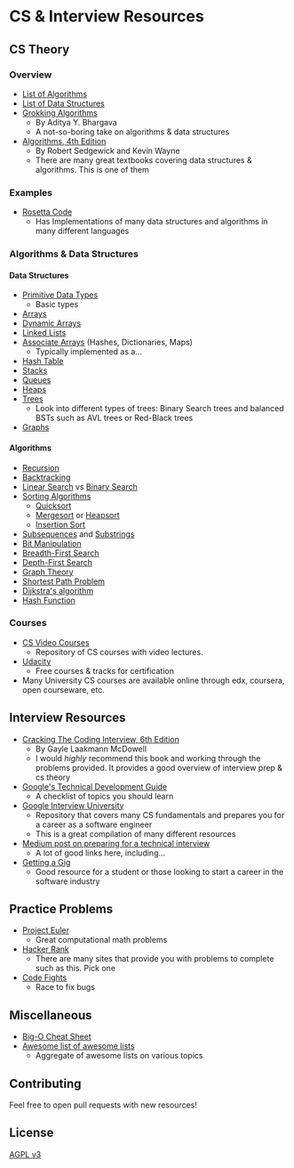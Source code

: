 # CS & Interview Resources

## CS Theory

### Overview
- [List of Algorithms](https://en.wikipedia.org/wiki/List_of_algorithms)
- [List of Data Structures](https://en.wikipedia.org/wiki/List_of_data_structures)
- [Grokking Algorithms](https://www.manning.com/books/grokking-algorithms)
  - By Aditya Y. Bhargava
  - A not-so-boring take on algorithms & data structures
- [Algorithms, 4th Edition](ftp://91.193.236.10/pub/docs/linux-support/computer%20science/data%20Structures%20&%20algorithms/%5BPearson%5D%20-%20Algorithms,%204th%20ed.%20-%20%5BSedgewick,%20Wayne%5D.pdf)
  - By Robert Sedgewick and Kevin Wayne
  - There are many great textbooks covering data structures & algorithms. This is one of them

### Examples
- [Rosetta Code](http://www.rosettacode.org/wiki/Rosetta_Code)
  - Has Implementations of many data structures and algorithms in many different languages

### Algorithms & Data Structures
#### Data Structures
- [Primitive Data Types](https://en.wikipedia.org/wiki/Primitive_data_type)
  - Basic types
- [Arrays](https://en.wikipedia.org/wiki/Array_data_type)
- [Dynamic Arrays](https://en.wikipedia.org/wiki/Dynamic_array)
- [Linked Lists](https://en.wikipedia.org/wiki/Linked_list)
- [Associate Arrays](https://en.wikipedia.org/wiki/Associative_array) (Hashes, Dictionaries, Maps)
  - Typically implemented as a...
- [Hash Table](https://en.wikipedia.org/wiki/Hash_table)
- [Stacks](http://bit.ly/1OJybGQ)
- [Queues](http://bit.ly/2fPs7zs)
- [Heaps](http://bit.ly/2gac1zA)
- [Trees](http://bit.ly/1CKSr1s)
  - Look into different types of trees: Binary Search trees and balanced BSTs such as AVL trees or Red-Black trees
- [Graphs](http://bit.ly/2ge0PDE)

#### Algorithms
- [Recursion](http://bit.ly/1PgM41t)
- [Backtracking](https://en.wikipedia.org/wiki/Backtracking)
- [Linear Search](https://en.wikipedia.org/wiki/Linear_search) vs [Binary Search](https://en.wikipedia.org/wiki/Binary_search_algorithm)
- [Sorting Algorithms](https://en.wikipedia.org/wiki/Sorting_algorithm)
  - [Quicksort](https://en.wikipedia.org/wiki/Quicksort)
  - [Mergesort](https://en.wikipedia.org/wiki/Merge_sort) or [Heapsort](https://en.wikipedia.org/wiki/Heapsort)
  - [Insertion Sort](https://en.wikipedia.org/wiki/Insertion_sort)
- [Subsequences](https://en.wikipedia.org/wiki/Subsequence) and [Substrings](https://en.wikipedia.org/wiki/Substring)
- [Bit Manipulation](https://en.wikipedia.org/wiki/Bit_manipulation)
- [Breadth-First Search](https://en.wikipedia.org/wiki/Breadth-first_search)
- [Depth-First Search](https://en.wikipedia.org/wiki/Depth-first_search)
- [Graph Theory](https://en.wikipedia.org/wiki/Graph_theory)
- [Shortest Path Problem](https://en.wikipedia.org/wiki/Shortest_path_problem)
- [Dijkstra's algorithm](https://en.wikipedia.org/wiki/Dijkstra%27s_algorithm)
- [Hash Function](https://en.wikipedia.org/wiki/Hash_function)

### Courses
- [CS Video Courses](https://github.com/Developer-Y/cs-video-courses)
  - Repository of CS courses with video lectures.
- [Udacity](https://www.udacity.com/)
  - Free courses & tracks for certification
- Many University CS courses are available online through edx, coursera, open courseware, etc.

## Interview Resources
- [Cracking The Coding Interview, 6th Edition](https://www.amazon.com/Cracking-Coding-Interview-Programming-Questions/dp/0984782850)
  - By Gayle Laakmann McDowell
  - I would *highly* recommend this book and working through the problems provided. It provides a good overview of interview prep & cs theory
- [Google's Technical Development Guide](https://www.google.com/about/careers/students/guide-to-technical-development.html)
  - A checklist of topics you should learn
- [Google Interview University](https://github.com/jwasham/google-interview-university)
  - Repository that covers many CS fundamentals and prepares you for a career as a software engineer
  - This is a great compilation of many different resources
- [Medium post on preparing for a technical interview](https://medium.com/@dancrisan/get-ready-and-think-ahead-11-tech-interview-websites-to-get-more-than-ready-5487038febcd#.jv7kedxml)
  - A lot of good links here, including...
- [Getting a Gig](https://github.com/cassidoo/getting-a-gig)
  - Good resource for a student or those looking to start a career in the software industry

## Practice Problems
- [Project Euler](https://projecteuler.net/)
  - Great computational math problems
- [Hacker Rank](https://www.hackerrank.com/domains)
  - There are many sites that provide you with problems to complete such as this. Pick one
- [Code Fights](https://codefights.com)
  - Race to fix bugs

## Miscellaneous
- [Big-O Cheat Sheet](http://bigocheatsheet.com/)
- [Awesome list of awesome lists](https://github.com/sindresorhus/awesome)
    - Aggregate of awesome lists on various topics

## Contributing
Feel free to open pull requests with new resources!

## License
[AGPL v3](LICENSE)
